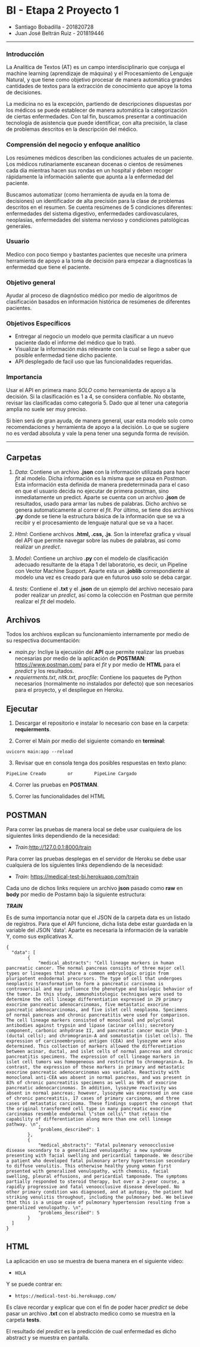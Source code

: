 # BI - Etapa 2 Proyecto 1

* Santiago Bobadilla - 201820728
* Juan José Beltrán Ruiz - 201819446

---

### Introducción

La Analítica de Textos (AT) es un campo interdisciplinario que conjuga el machine learning (aprendizaje de máquina) y el Procesamiento de Lenguaje Natural, y que tiene como objetivo procesar de manera automática grandes cantidades de textos para la extracción de conocimiento que apoye la toma de decisiones.

La medicina no es la excepción, partiendo de descripciones dispuestas por los médicos se puede establecer de manera automática la categorización de ciertas enfermedades. Con tal fin, buscamos presentar a continuación tecnología de asistencia que puede identificar, con alta precisión, la clase de problemas descritos en la descripción del médico.

### Comprensión del negocio y enfoque analítico

Los resúmenes médicos describen las condiciones actuales de un paciente. Los médicos rutinariamente escanean docenas o cientos de resúmenes cada día mientras hacen sus rondas en un hospital y deben recoger rápidamente la información saliente que apunta a la enfermedad del paciente.

Buscamos automatizar (como herramienta de ayuda en la toma de decisiones) un identificador de alta precisión para la clase de problemas descritos en el resumen. Se cuenta resúmenes de 5 condiciones diferentes: enfermedades del sistema digestivo, enfermedades cardiovasculares, neoplasias, enfermedades del sistema nervioso y condiciones patológicas generales. 

### Usuario

Medico con poco tiempo y bastantes pacientes que necesite una primera herramienta de apoyo a la toma de decisión para empezar a diagnosticas la enfermedad que tiene el paciente. 

### Objetivo general

Ayudar al proceso de diagnóstico médico por medio de algoritmos de clasificación basados en información histórica de resúmenes de diferentes pacientes. 

### Objetivos Específicos

*   Entregar al negocio un modelo que permita clasificar a un nuevo paciente dado el informe del médico que lo trató.
*   Visualizar la información más relevante con la cual se llego a saber que posible enfermedad tiene dicho paciente.  
*   API desplegado de facil uso que las funcionalidades requeridas.

### Importancia

Usar el API en primera mano *SOLO* como herreamienta de apoyo a la decisión. Si la clasificación es 1 a 4, se considera confiable. No obstante, revisar las clasificadas como categoría 5. Dado que al tener una categoria amplia no suele ser muy preciso. 

Si bien será de gran ayuda, de manera general, usar esta modelo solo como recomendaciones y herramienta de apoyo a la decisión. Lo que se sugiere no es verdad absoluta y vale la pena tener una segunda forma de revisión.

---

## Carpetas

1. *Data*: Contiene un archivo **.json** con la información utilizada para hacer *fit* al modelo. Dicha información es la misma que se pasa en *Postman*. Esta información esta definida de manera predeterminada para el caso en que el usuario decida no ejecutar de primera postman, sino inmediatamente un predict. Aparte se cuenta con un archivo **.json** de resultados, usado para armar las nubes de palabras. Dicho archivo se genera automaticamente al correr el *fit*. Por último, se tiene dos archivos **.py** donde se tiene la estructura básica de la información que se va a recibir y el procesamiento de lenguaje natural que se va a hacer.

2. *Html*: Contiene archivos **.html, .css, .js**. Son la interefaz grafica y visual del API que permite navegar sobre las nubes de palabras, así como realizar un *predict*. 

3. *Model*: Contiene un archivo **.py** con el modelo de clasificación adecuado resultante de la étapa 1 del laboratorio, es decir, un Pipeline con Vector Machine Support. Aparte esta un **.joblib** correspondiente al modelo una vez es creado para que en futuros uso solo se deba cargar.

4. *tests*: Contiene el **.txt** y el **.json** de un ejemplo del archivo necesaio para poder realizar un *predict*, así como la colección en Postman que permite realizar el *fit* del modelo.

## Archivos

Todos los archivos explican su funcionamiento internamente por medio de su respectiva documentación:

*   *main.py*: Incliye la ejecusión del **API** que permite realizar las pruebas necesarias por medio de la aplicación de **POSTMAN**: https://www.postman.com/ para el *fit* y por medio de **HTML** para el *predict* y los resultados.
*   *requierments.txt*, *nltk.txt*, *procfile*: Contiene los paquetes de Python necesarios (normalmente no instalados por defecto) que son necesarios para el proyecto, y el despliegue en Heroku.

## Ejecutar

1. Descargar el repositorio e instalar lo necesario con base en la carpeta: **requierments**.

2. Correr el Main por medio del siguiente comando en **terminal**:

```
uvicorn main:app --reload
```

3. Revisar que en consola tenga dos posibles respuestas en texto plano:

```
PipeLine Creado        or        PipeLine Cargado
```

4. Correr las pruebas en **POSTMAN**.

5. Correr las funcionalidades del HTML

## POSTMAN

Para correr las pruebas de manera local se debe usar cualquiera de los siguientes links dependiendo de la necesidad:

*   *Train*:http://127.0.0.1:8000/train

Para correr las pruebas desplegas en el servidor de Heroku se debe usar cualquiera de los siguientes links dependiendo de la necesidad:

*   *Train*: https://medical-test-bi.herokuapp.com/train

Cada uno de dichos links requiere un archivo **json** pasado como **raw** en **body** por medio de Postamn bajo la siguiente estructura: 

***TRAIN***

Es de suma importancia notar que el JSON de la carpeta data es un listado de registros. Para que el API funcione, dicha lista debe estar guardada en la variable del JSON 'data'. Aparte es necesaria la información de la variable Y, como sus explicativas X.

```
{
  "data": [
        {
            "medical_abstracts": "Cell lineage markers in human pancreatic cancer. The normal pancreas consists of three major cell types or lineages that share a common embryologic origin from pluripotent endodermal precursors. The type of cell that undergoes neoplastic transformation to form a pancreatic carcinoma is controversial and may influence the phenotype and biologic behavior of the tumor. In this study, immunohistologic techniques were used to determine the cell lineage differentiation expressed in 29 primary exocrine pancreatic adenocarcinomas, five metastatic exocrine pancreatic adenocarcinomas, and five islet cell neoplasma. Specimens of normal pancreas and chronic pancreatitis were used for comparison. The cell lineage markers consisted of monoclonal and polyclonal antibodies against trypsin and lipase (acinar cells); secretory component, carbonic anhydrase II, and pancreatic cancer mucin SPan-1 (ductal cells); and chromogranin-A and somatostatin (islet cells). The expression of carcinoembryonic antigen (CEA) and lysozyme were also determined. This collection of markers allowed the differentiation between acinar, ductal, and islet cells of normal pancreas and chronic pancreatitis specimens. The expression of cell lineage markers in islet cell tumors was homogeneous and restricted to chromogranin-A. In contrast, the expression of these markers in primary and metastatic exocrine pancreatic adenocarcinomas was variable. Reactivity with monoclonal anti-CEA was absent in normal pancreas, and was present in 83% of chronic pancreatitis specimens as well as 90% of exocrine pancreatic adenocarcinomas. In addition, lysozyme reactivity was absent in normal pancreas; however, lysozyme was expressed in one case of chronic pancreatitis, 17 cases of primary carcinoma, and three cases of metastatic carcinoma. These findings support the concept that the original transformed cell type in many pancreatic exocrine carcinomas resemble endodermal \"stem cells\" that retain the capability of differentiation along more than one cell lineage pathway. \n",
            "problems_described": 1
        },
        {
            "medical_abstracts": "Fatal pulmonary venoocclusive disease secondary to a generalized venulopathy: a new syndrome presenting with facial swelling and pericardial tamponade. We describe a patient who developed fatal pulmonary artery hypertension secondary to diffuse venulitis. This otherwise healthy young woman first presented with generalized venulopathy, with chemosis, facial swelling, pleural effusions, and pericardial tamponade. The symptoms partially responded to steroid therapy, but over a 2-year course, a rapidly progressive and fatal venoocclusive disease developed. No other primary condition was diagnosed, and at autopsy, the patient had striking venulitis throughout, including the pulmonary bed. We believe that this is a unique case of pulmonary hypertension resulting from a generalized venulopathy. \n",
            "problems_described": 5
        }
  ]
}
```

## **HTML**

La aplicación en uso se muestra de buena manera en el siguiente video: 

*     HOLA

Y se puede contrar en:

*     https://medical-test-bi.herokuapp.com/

Es clave recordar y explicar que con el fin de poder hacer *predict* se debe pasar un archivo **.txt** con el abstracto medico como se muestra en la carpeta **tests**.

El resultado del *predict* es la predicción de cual enfermedad es dicho abstract y se muestra en pantalla. 
